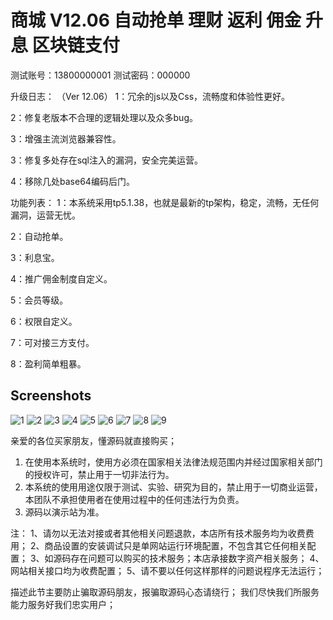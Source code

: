 # 商城 V12.06 自动抢单 理财 返利 佣金 升息 区块链支付

测试账号：13800000001
测试密码：000000

升级日志：
（Ver 12.06）
1：冗余的js以及Css，流畅度和体验性更好。

2：修复老版本不合理的逻辑处理以及众多bug。

3：增强主流浏览器兼容性。

3：修复多处存在sql注入的漏洞，安全完美运营。

4：移除几处base64编码后门。

功能列表：
1：本系统采用tp5.1.38，也就是最新的tp架构，稳定，流畅，无任何漏洞，运营无忧。

2：自动抢单。

3：利息宝。

4：推广佣金制度自定义。

5：会员等级。

6：权限自定义。

7：可对接三方支付。

8：盈利简单粗暴。

## Screenshots
![1](imgs/01.jpg)
![2](imgs/02.jpg)
![3](imgs/03.jpg)
![4](imgs/04.jpg)
![5](imgs/05.jpg)
![6](imgs/06.jpg)
![7](imgs/07.jpg)
![8](imgs/08.jpg)
![9](imgs/09.jpg)


亲爱的各位买家朋友，懂源码就直接购买；
1. 在使用本系统时，使用方必须在国家相关法律法规范围内并经过国家相关部门的授权许可，禁止用于一切非法行为。
2. 本系统的使用用途仅限于测试、实验、研究为目的，禁止用于一切商业运营，本团队不承担使用者在使用过程中的任何违法行为负责。
3. 源码以演示站为准。

注：
1、请勿以无法对接或者其他相关问题退款，本店所有技术服务均为收费费用；
2、商品设置的安装调试只是单网站运行环境配置，不包含其它任何相关配置；
3、如源码存在问题可以购买的技术服务；本店承接数字资产相关服务；
4、网站相关接口均为收费配置；
5、请不要以任何这样那样的问题说程序无法运行；

描述此节主要防止骗取源码朋友，报骗取源码心态请绕行；
我们尽快我们所服务能力服务好我们忠实用户；
